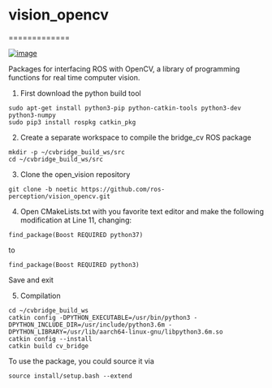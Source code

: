 # vision_opencv
=============

[![image](https://travis-ci.org/ros-perception/vision_opencv.svg?branch=indigo)](https://travis-ci.org/ros-perception/vision_opencv)

Packages for interfacing ROS with OpenCV, a library of programming functions for real time computer vision.

1. First download the python build tool

```
sudo apt-get install python3-pip python-catkin-tools python3-dev python3-numpy 
sudo pip3 install rospkg catkin_pkg
```

2. Create a separate workspace to compile the bridge_cv ROS package
```
mkdir -p ~/cvbridge_build_ws/src
cd ~/cvbridge_build_ws/src
```

3. Clone the open_vision repository
```
git clone -b noetic https://github.com/ros-perception/vision_opencv.git
````

4. Open CMakeLists.txt with you favorite text editor and make the following modification at Line 11, changing:
```
find_package(Boost REQUIRED python37)
```
to
```
find_package(Boost REQUIRED python3)
```
Save and exit

5. Compilation
```
cd ~/cvbridge_build_ws
catkin config -DPYTHON_EXECUTABLE=/usr/bin/python3 -DPYTHON_INCLUDE_DIR=/usr/include/python3.6m -DPYTHON_LIBRARY=/usr/lib/aarch64-linux-gnu/libpython3.6m.so
catkin config --install
catkin build cv_bridge
```

To use the package, you could source it via
```
source install/setup.bash --extend
```
